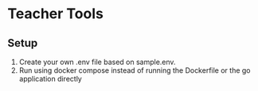 # Teacher Tools

## Setup

1. Create your own .env file based on sample.env.
2. Run using docker compose instead of running the Dockerfile or the go application directly
